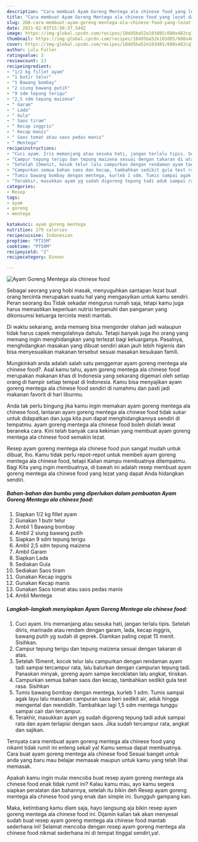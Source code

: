 ```yaml
---
description: "Cara membuat Ayam Goreng Mentega ala chinese food yang lezat dan Mudah Dibuat"
title: "Cara membuat Ayam Goreng Mentega ala chinese food yang lezat dan Mudah Dibuat"
slug: 268-cara-membuat-ayam-goreng-mentega-ala-chinese-food-yang-lezat-dan-mudah-dibuat
date: 2021-02-03T15:56:37.544Z
image: https://img-global.cpcdn.com/recipes/18dd5ba52e103d85/680x482cq70/ayam-goreng-mentega-ala-chinese-food-foto-resep-utama.jpg
thumbnail: https://img-global.cpcdn.com/recipes/18dd5ba52e103d85/680x482cq70/ayam-goreng-mentega-ala-chinese-food-foto-resep-utama.jpg
cover: https://img-global.cpcdn.com/recipes/18dd5ba52e103d85/680x482cq70/ayam-goreng-mentega-ala-chinese-food-foto-resep-utama.jpg
author: Lulu Fuller
ratingvalue: 3
reviewcount: 13
recipeingredient:
- "1/2 kg fillet ayam"
- "1 butir telur"
- "1 Bawang bombay"
- "2 siung bawang putih"
- "9 sdm tepung terigu"
- "2,5 sdm tepung maizena"
- " Garam"
- " Lada"
- " Gula"
- " Saos tiram"
- " Kecap inggris"
- " Kecap manis"
- " Saos tomat atau saos pedas manis"
- " Mentega"
recipeinstructions:
- "Cuci ayam. Iris memanjang atau sesuka hati, jangan terlalu tipis. Setelah diiris, marinade atau rendam dengan garam, lada, kecap inggris, bawang putih yg sudah di geprek. Diamkan paling cepat 15 menit. Sisihkan."
- "Campur tepung terigu dan tepung maizena sesuai dengan takaran di atas."
- "Setelah 15menit, kocok telur lalu campurkan dengan rendaman ayam tadi sampai tercampur rata, lalu balurkan dengan campuran tepung tadi. Panaskan minyak, goreng ayam sampe kecoklatan lalu angkat, tiriskan."
- "Campurkan semua bahan saos dan kecap, tambahkan sedikit gula test rasa. Sisihkan"
- "Tumis bawang bombay dengan mentega, kurleb 1 sdm. Tumis sampai agak layu lalu masukan campuran saos beri sedikit air, aduk hingga mengental dan mendidih. Tambahkan lagi 1,5 sdm mentega tunggu sampai cair dan tercampur."
- "Terakhir, masukkan ayam yg sudah digoreng tepung tadi aduk sampai rata dan ayam terlapisi dengan saos. Jika sudah tercampur rata, angkat dan sajikan."
categories:
- Resep
tags:
- ayam
- goreng
- mentega

katakunci: ayam goreng mentega 
nutrition: 279 calories
recipecuisine: Indonesian
preptime: "PT15M"
cooktime: "PT50M"
recipeyield: "2"
recipecategory: Dinner

---
```



![Ayam Goreng Mentega ala chinese food](https://img-global.cpcdn.com/recipes/18dd5ba52e103d85/680x482cq70/ayam-goreng-mentega-ala-chinese-food-foto-resep-utama.jpg)

Sebagai seorang yang hobi masak, menyuguhkan santapan lezat buat orang tercinta merupakan suatu hal yang mengasyikan untuk kamu sendiri. Peran seorang ibu Tidak sekadar mengurus rumah saja, tetapi kamu juga harus memastikan keperluan nutrisi terpenuhi dan panganan yang dikonsumsi keluarga tercinta mesti mantab.

Di waktu  sekarang, anda memang bisa mengorder olahan jadi walaupun tidak harus capek mengolahnya dahulu. Tetapi banyak juga lho orang yang memang ingin menghidangkan yang terlezat bagi keluarganya. Pasalnya, menghidangkan masakan yang dibuat sendiri akan jauh lebih higienis dan bisa menyesuaikan makanan tersebut sesuai masakan kesukaan famili. 



Mungkinkah anda adalah salah satu penggemar ayam goreng mentega ala chinese food?. Asal kamu tahu, ayam goreng mentega ala chinese food merupakan makanan khas di Indonesia yang sekarang digemari oleh setiap orang di hampir setiap tempat di Indonesia. Kamu bisa menyajikan ayam goreng mentega ala chinese food sendiri di rumahmu dan pasti jadi makanan favorit di hari liburmu.

Anda tak perlu bingung jika kamu ingin memakan ayam goreng mentega ala chinese food, lantaran ayam goreng mentega ala chinese food tidak sukar untuk didapatkan dan juga kita pun dapat menghidangkannya sendiri di tempatmu. ayam goreng mentega ala chinese food boleh diolah lewat beraneka cara. Kini telah banyak cara kekinian yang membuat ayam goreng mentega ala chinese food semakin lezat.

Resep ayam goreng mentega ala chinese food pun sangat mudah untuk dibuat, lho. Kamu tidak perlu repot-repot untuk membeli ayam goreng mentega ala chinese food, tetapi Kalian mampu membuatnya ditempatmu. Bagi Kita yang ingin membuatnya, di bawah ini adalah resep membuat ayam goreng mentega ala chinese food yang lezat yang dapat Anda hidangkan sendiri.

<!--inarticleads1-->

##### Bahan-bahan dan bumbu yang diperlukan dalam pembuatan Ayam Goreng Mentega ala chinese food:

1. Siapkan 1/2 kg fillet ayam
1. Gunakan 1 butir telur
1. Ambil 1 Bawang bombay
1. Ambil 2 siung bawang putih
1. Siapkan 9 sdm tepung terigu
1. Ambil 2,5 sdm tepung maizena
1. Ambil  Garam
1. Siapkan  Lada
1. Sediakan  Gula
1. Sediakan  Saos tiram
1. Gunakan  Kecap inggris
1. Gunakan  Kecap manis
1. Gunakan  Saos tomat atau saos pedas manis
1. Ambil  Mentega




<!--inarticleads2-->

##### Langkah-langkah menyiapkan Ayam Goreng Mentega ala chinese food:

1. Cuci ayam. Iris memanjang atau sesuka hati, jangan terlalu tipis. Setelah diiris, marinade atau rendam dengan garam, lada, kecap inggris, bawang putih yg sudah di geprek. Diamkan paling cepat 15 menit. Sisihkan.
1. Campur tepung terigu dan tepung maizena sesuai dengan takaran di atas.
1. Setelah 15menit, kocok telur lalu campurkan dengan rendaman ayam tadi sampai tercampur rata, lalu balurkan dengan campuran tepung tadi. Panaskan minyak, goreng ayam sampe kecoklatan lalu angkat, tiriskan.
1. Campurkan semua bahan saos dan kecap, tambahkan sedikit gula test rasa. Sisihkan
1. Tumis bawang bombay dengan mentega, kurleb 1 sdm. Tumis sampai agak layu lalu masukan campuran saos beri sedikit air, aduk hingga mengental dan mendidih. Tambahkan lagi 1,5 sdm mentega tunggu sampai cair dan tercampur.
1. Terakhir, masukkan ayam yg sudah digoreng tepung tadi aduk sampai rata dan ayam terlapisi dengan saos. Jika sudah tercampur rata, angkat dan sajikan.




Ternyata cara membuat ayam goreng mentega ala chinese food yang nikamt tidak rumit ini enteng sekali ya! Kamu semua dapat membuatnya. Cara buat ayam goreng mentega ala chinese food Sesuai banget untuk anda yang baru mau belajar memasak maupun untuk kamu yang telah lihai memasak.

Apakah kamu ingin mulai mencoba buat resep ayam goreng mentega ala chinese food enak tidak rumit ini? Kalau kamu mau, ayo kamu segera siapkan peralatan dan bahannya, setelah itu bikin deh Resep ayam goreng mentega ala chinese food yang enak dan simple ini. Sungguh gampang kan. 

Maka, ketimbang kamu diam saja, hayo langsung aja bikin resep ayam goreng mentega ala chinese food ini. Dijamin kalian tak akan menyesal sudah buat resep ayam goreng mentega ala chinese food mantab sederhana ini! Selamat mencoba dengan resep ayam goreng mentega ala chinese food nikmat sederhana ini di tempat tinggal sendiri,ya!.

